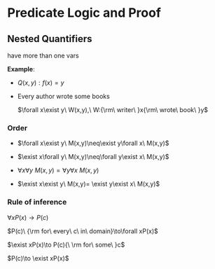 # Predicate Logic and Proof

## Nested Quantifiers

have more than one vars

**Example**: 

- $Q(x,y):f(x)=y$

- Every author wrote some books

  $\forall x\exist y\ W(x,y),\ W:{\rm\ writer\ }x{\rm\ wrote\ book\ }y$

### Order

- $\forall x\exist y\ M(x,y)\neq\exist y\forall x\ M(x,y)$
- $\exist x\forall y\ M(x,y)\neq\forall y\exist x\ M(x,y)$

- $\forall x\forall y\ M(x,y)= \forall y\forall x\ M(x,y)$

- $\exist x\exist y\ M(x,y)= \exist y\exist x\ M(x,y)$

### Rule of inference

$\forall xP(x)\to P(c)$

$P(c)\ {\rm for\ every\ c\ in\ domain}\to\forall xP(x)$

$\exist xP(x)\to P(c){\ \rm for\ some\ }c$

$P(c)\to \exist xP(x)$



